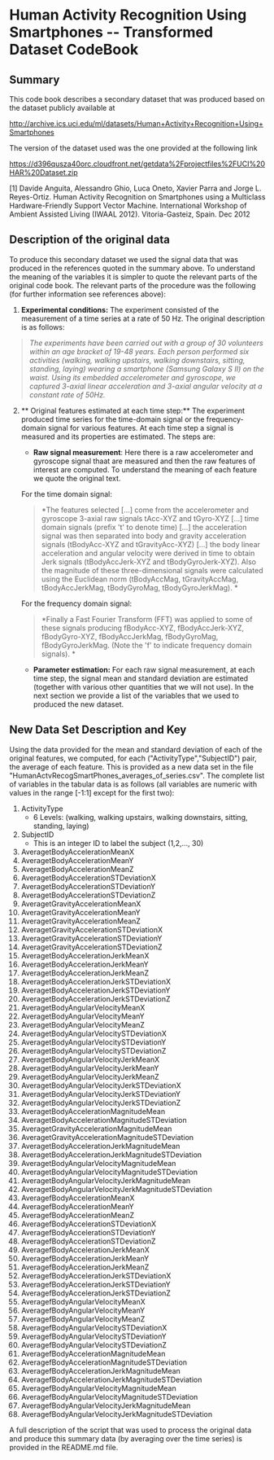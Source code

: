 # Human Activity Recognition Using Smartphones -- Transformed Dataset CodeBook

## Summary
This code book describes a secondary dataset that was produced based on the dataset publicly available at

http://archive.ics.uci.edu/ml/datasets/Human+Activity+Recognition+Using+Smartphones

The version of the dataset used was the one provided at the following link

https://d396qusza40orc.cloudfront.net/getdata%2Fprojectfiles%2FUCI%20HAR%20Dataset.zip

[1] Davide Anguita, Alessandro Ghio, Luca Oneto, Xavier Parra and Jorge L. Reyes-Ortiz. Human Activity Recognition on Smartphones using a Multiclass Hardware-Friendly Support Vector Machine. International Workshop of Ambient Assisted Living (IWAAL 2012). Vitoria-Gasteiz, Spain. Dec 2012


## Description of the original data

To produce this secondary dataset we used the signal data that was produced in the references quoted in the summary above. To understand the meaning of the variables it is simpler to quote the relevant parts of the original code book. The relevant parts of the procedure was the following (for further information see references above):

1. **Experimental conditions:** The experiment consisted of the measurement of a time series at a rate of 50 Hz. The original description is as follows:
> *The experiments have been carried out with a group of 30 volunteers within an age bracket of 19-48 years. Each person performed six activities (walking, walking upstairs, walking downstairs, sitting, standing, laying) wearing a smartphone (Samsung Galaxy S II) on the waist. Using its embedded accelerometer and gyroscope, we captured 3-axial linear acceleration and 3-axial angular velocity at a constant rate of 50Hz.*
2. ** Original features estimated at each time step:** The experiment produced time series for the time-domain signal or the frequency-domain signal for various features. At each time step a signal is measured and its properties are estimated. The steps are:
	* **Raw signal measurement**: Here there is a raw accelerometer and gyroscope signal thaat are measured and then the raw features of interest are computed. To understand the meaning of each feature we quote the original text. 

    For the time domain signal:
	> *The features selected [...] come from the accelerometer and gyroscope 3-axial raw signals tAcc-XYZ and tGyro-XYZ [...] time domain signals (prefix 't' to denote time) [...] the acceleration signal was then separated into body and gravity acceleration signals (tBodyAcc-XYZ and tGravityAcc-XYZ) [...] the body linear acceleration and angular velocity were derived in time to obtain Jerk signals (tBodyAccJerk-XYZ and tBodyGyroJerk-XYZ). Also the magnitude of these three-dimensional signals were calculated using the Euclidean norm (tBodyAccMag, tGravityAccMag, tBodyAccJerkMag, tBodyGyroMag, tBodyGyroJerkMag). *
	
    For the frequency domain signal:
	> *Finally a Fast Fourier Transform (FFT) was applied to some of these signals producing fBodyAcc-XYZ, fBodyAccJerk-XYZ, fBodyGyro-XYZ, fBodyAccJerkMag, fBodyGyroMag, fBodyGyroJerkMag. (Note the 'f' to indicate frequency domain signals). *
	* **Parameter estimation:**  For each raw signal measurement, at each time step, the signal mean and standard deviation are estimated (together with various other quantities that we will not use). In the next section we provide a list of the variables that we used to produced the new dataset.

## New Data Set Description and Key

Using the data provided for the mean and standard deviation of each of the original features, we  computed, for each ("ActivityType","SubjectID") pair, the average of each feature. This is provided as a new data set in the file "HumanActvRecogSmartPhones_averages_of_series.csv". The complete list of variables in the tabular data is as follows (all variables are numeric with values in the range [-1:1] except for the first two):
1. ActivityType
	* 6 Levels: (walking, walking upstairs, walking downstairs, sitting, standing, laying)
2. SubjectID
	* This is an integer ID to label the subject (1,2,..., 30) 
3. AveragetBodyAccelerationMeanX
4. AveragetBodyAccelerationMeanY
5. AveragetBodyAccelerationMeanZ
6. AveragetBodyAccelerationSTDeviationX
7. AveragetBodyAccelerationSTDeviationY
8. AveragetBodyAccelerationSTDeviationZ
9. AveragetGravityAccelerationMeanX
10. AveragetGravityAccelerationMeanY
11. AveragetGravityAccelerationMeanZ
12. AveragetGravityAccelerationSTDeviationX
13. AveragetGravityAccelerationSTDeviationY
14. AveragetGravityAccelerationSTDeviationZ
15. AveragetBodyAccelerationJerkMeanX
16. AveragetBodyAccelerationJerkMeanY
17. AveragetBodyAccelerationJerkMeanZ
18. AveragetBodyAccelerationJerkSTDeviationX
19. AveragetBodyAccelerationJerkSTDeviationY
20. AveragetBodyAccelerationJerkSTDeviationZ
21. AveragetBodyAngularVelocityMeanX
22. AveragetBodyAngularVelocityMeanY
23. AveragetBodyAngularVelocityMeanZ
24. AveragetBodyAngularVelocitySTDeviationX
25. AveragetBodyAngularVelocitySTDeviationY
26. AveragetBodyAngularVelocitySTDeviationZ
27. AveragetBodyAngularVelocityJerkMeanX
28. AveragetBodyAngularVelocityJerkMeanY
29. AveragetBodyAngularVelocityJerkMeanZ
30. AveragetBodyAngularVelocityJerkSTDeviationX
31. AveragetBodyAngularVelocityJerkSTDeviationY
32. AveragetBodyAngularVelocityJerkSTDeviationZ
33. AveragetBodyAccelerationMagnitudeMean
34. AveragetBodyAccelerationMagnitudeSTDeviation
35. AveragetGravityAccelerationMagnitudeMean
36. AveragetGravityAccelerationMagnitudeSTDeviation
37. AveragetBodyAccelerationJerkMagnitudeMean
38. AveragetBodyAccelerationJerkMagnitudeSTDeviation
39. AveragetBodyAngularVelocityMagnitudeMean
40. AveragetBodyAngularVelocityMagnitudeSTDeviation
41. AveragetBodyAngularVelocityJerkMagnitudeMean
42. AveragetBodyAngularVelocityJerkMagnitudeSTDeviation
43. AveragefBodyAccelerationMeanX
44. AveragefBodyAccelerationMeanY
45. AveragefBodyAccelerationMeanZ
46. AveragefBodyAccelerationSTDeviationX
47. AveragefBodyAccelerationSTDeviationY
48. AveragefBodyAccelerationSTDeviationZ
49. AveragefBodyAccelerationJerkMeanX
50. AveragefBodyAccelerationJerkMeanY
51. AveragefBodyAccelerationJerkMeanZ
52. AveragefBodyAccelerationJerkSTDeviationX
53. AveragefBodyAccelerationJerkSTDeviationY
54. AveragefBodyAccelerationJerkSTDeviationZ
55. AveragefBodyAngularVelocityMeanX
56. AveragefBodyAngularVelocityMeanY
57. AveragefBodyAngularVelocityMeanZ
58. AveragefBodyAngularVelocitySTDeviationX
59. AveragefBodyAngularVelocitySTDeviationY
60. AveragefBodyAngularVelocitySTDeviationZ
61. AveragefBodyAccelerationMagnitudeMean
62. AveragefBodyAccelerationMagnitudeSTDeviation
63. AveragefBodyAccelerationJerkMagnitudeMean
64. AveragefBodyAccelerationJerkMagnitudeSTDeviation
65. AveragefBodyAngularVelocityMagnitudeMean
66. AveragefBodyAngularVelocityMagnitudeSTDeviation
67. AveragefBodyAngularVelocityJerkMagnitudeMean
68. AveragefBodyAngularVelocityJerkMagnitudeSTDeviation

A full description of the script that was used to process the original data and produce this summary data (by averaging over the time series) is provided in the README.md file.
